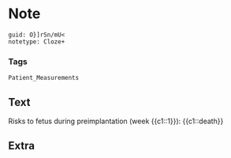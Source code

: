 # Note
```
guid: O}]rSn/mU<
notetype: Cloze+
```

### Tags
```
Patient_Measurements
```

## Text
Risks to fetus during preimplantation (week {{c1::1}}): {{c1::death}}


## Extra

